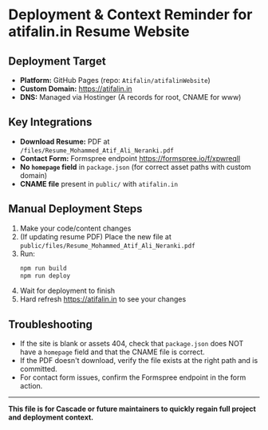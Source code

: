 # Deployment & Context Reminder for atifalin.in Resume Website

## Deployment Target
- **Platform:** GitHub Pages (repo: `Atifalin/atifalinWebsite`)
- **Custom Domain:** https://atifalin.in
- **DNS:** Managed via Hostinger (A records for root, CNAME for www)

## Key Integrations
- **Download Resume:** PDF at `/files/Resume_Mohammed_Atif_Ali_Neranki.pdf`
- **Contact Form:** Formspree endpoint https://formspree.io/f/xpwreqll
- **No `homepage` field** in `package.json` (for correct asset paths with custom domain)
- **CNAME file** present in `public/` with `atifalin.in`

## Manual Deployment Steps
1. Make your code/content changes
2. (If updating resume PDF) Place the new file at `public/files/Resume_Mohammed_Atif_Ali_Neranki.pdf`
3. Run:
   ```sh
   npm run build
   npm run deploy
   ```
4. Wait for deployment to finish
5. Hard refresh https://atifalin.in to see your changes

## Troubleshooting
- If the site is blank or assets 404, check that `package.json` does NOT have a `homepage` field and that the CNAME file is correct.
- If the PDF doesn't download, verify the file exists at the right path and is committed.
- For contact form issues, confirm the Formspree endpoint in the form action.

---
**This file is for Cascade or future maintainers to quickly regain full project and deployment context.**
